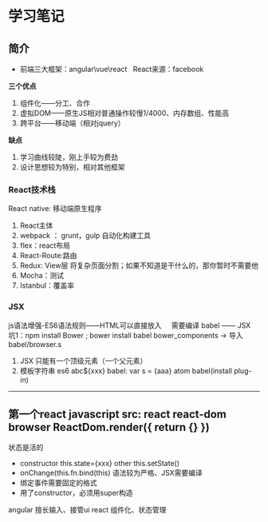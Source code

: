 # 学习笔记

## 简介
- 前端三大框架：angular\vue\react   
React来源：facebook       

__三个优点__     
1. 组件化——分工、合作
2. 虚拟DOM——原生JS相对普通操作较慢1/4000、内存数组、性能高
3. 跨平台——移动端（相对jquery）   

__缺点__    
1. 学习曲线较陡，刚上手较为费劲
2. 设计思想较为特别，相对其他框架

### React技术栈
React native: 移动端原生程序
1. React主体<br>
2. webpack ： grunt，gulp 自动化构建工具<br>
3. flex：react布局<br>
4. React-Route:路由<br>
5. Redux: View层 将复杂页面分割；如果不知道是干什么的，那你暂时不需要他<br>
6. Mocha：测试<br>
7. Istanbul：覆盖率<br>

### JSX
js语法增强-ES6语法规则——HTML可以直接放入     
需要编译 babel —— JSX     
坑1：npm install Bower ; bower install babel
bower_components -> 导入babel/browser.s
1. JSX 只能有一个顶级元素（一个父元素）
2. 模板字符串 es6 abc${xxx}
babel: var s = <dib>{aaa}</dib>
atom babel(install plug-in)
-----------
第一个react
javascript src: react react-dom browser
<scirpt type="text/babel">
ReactDom.render({
return {}
})
</script>
-----------
状态是活的
- constructor this.state={xxx}
other this.setState()
- onChange(this.fn.bind(this) 语法较为严格、JSX需要编译
- 绑定事件需要固定的格式
- 用了constructor，必须用super构造

angular 擅长输入、接管ui
react 组件化、状态管理
